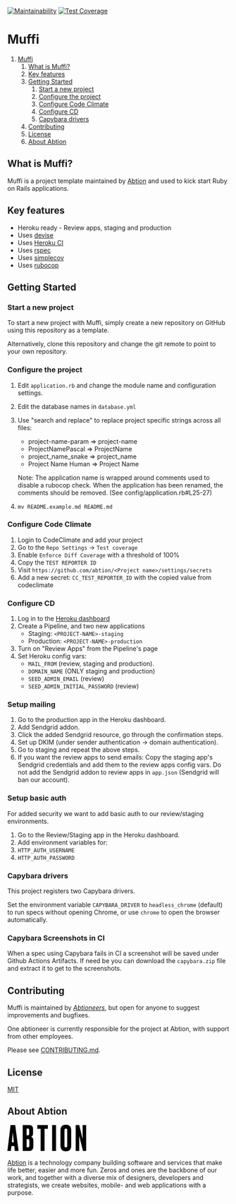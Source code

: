 [![Maintainability](https://api.codeclimate.com/v1/badges/d0e13853fa82d32e650a/maintainability)](https://codeclimate.com/repos/5dcbb7cd09f28e014c00f396/maintainability)
[![Test Coverage](https://api.codeclimate.com/v1/badges/d0e13853fa82d32e650a/test_coverage)](https://codeclimate.com/repos/5dcbb7cd09f28e014c00f396/test_coverage)

# Muffi

1. [Muffi](#muffi)
   1. [What is Muffi?](#what-is-muffi)
   2. [Key features](#key-features)
   3. [Getting Started](#getting-started)
      1. [Start a new project](#start-a-new-project)
      2. [Configure the project](#configure-the-project)
      3. [Configure Code Climate](#configure-code-climate)
      4. [Configure CD](#configure-cd)
      5. [Capybara drivers](#capybara-drivers)
   4. [Contributing](#contributing)
   5. [License](#license)
   6. [About Abtion](#about-abtion)

## What is Muffi?

Muffi is a project template maintained by [Abtion](https://abtion.com/) and used to kick start
Ruby on Rails applications.

## Key features

* Heroku ready - Review apps, staging and production
* Uses [devise](https://github.com/plataformatec/devise)
* Uses [Heroku CI](https://heroku.com)
* Uses [rspec](https://github.com/rspec/rspec-rails)
* Uses [simplecov](https://github.com/colszowka/simplecov)
* Uses [rubocop](https://github.com/bbatsov/rubocop)

## Getting Started

### Start a new project

To start a new project with Muffi, simply create a new repository on GitHub
using this repository as a template.

Alternatively, clone this repository and change the git remote to point to
your own repository.

### Configure the project

1. Edit `application.rb` and change the module name and configuration settings.
2. Edit the database names in `database.yml`
3. Use "search and replace" to replace project specific strings across all files:
   - project-name-param => project-name
   - ProjectNamePascal => ProjectName
   - project_name_snake => project_name
   - Project Name Human => Project Name

   Note: The application name is wrapped around comments used to disable a rubocop check.
   When the application has been renamed, the comments should be removed.
   (See config/application.rb#L25-27)
4. `mv README.example.md README.md`

### Configure Code Climate

1. Login to CodeClimate and add your project
2. Go to the `Repo Settings` -> `Test coverage`
3. Enable `Enforce Diff Coverage` with a threshold of 100%
4. Copy the `TEST REPORTER ID`
5. Visit `https://github.com/abtion/<Project name>/settings/secrets`
6. Add a new secret: `CC_TEST_REPORTER_ID` with the copied value from codeclimate

### Configure CD

1. Log in to the [Heroku dashboard](https://dashboard.heroku.com)
2. Create a Pipeline, and two new applications
    - Staging: `<PROJECT-NAME>-staging`
    - Production: `<PROJECT-NAME>-production`
3. Turn on "Review Apps" from the Pipeline's page
4. Set Heroku config vars:
   - `MAIL_FROM` (review, staging and production).
   - `DOMAIN_NAME` (ONLY staging and production)
   - `SEED_ADMIN_EMAIL` (review)
   - `SEED_ADMIN_INITIAL_PASSWORD` (review)

### Setup mailing

1. Go to the production app in the Heroku dashboard.
2. Add Sendgrid addon.
3. Click the added Sendgrid resource, go through the confirmation steps.
4. Set up DKIM (under sender authentication -> domain authentication).
5. Go to staging and repeat the above steps.
6. If you want the review apps to send emails: Copy the staging app's Sendgrid credentials and add them to the review apps config vars. Do not add the Sendgrid addon to review apps in `app.json` (Sendgrid will ban our account).

### Setup basic auth

For added security we want to add basic auth to our review/staging environments.

1. Go to the Review/Staging app in the Heroku dashboard.
2. Add environment variables for:
  1. `HTTP_AUTH_USERNAME`
  2. `HTTP_AUTH_PASSWORD`

### Capybara drivers

This project registers two Capybara drivers.

Set the environment variable `CAPYBARA_DRIVER` to `headless_chrome` (default) to run specs without
opening Chrome, or use `chrome` to open the browser automatically.

### Capybara Screenshots in CI

When a spec using Capybara fails in CI a screenshot will be saved under Github Actions Artifacts. If need be you can download the `capybara.zip` file and extract it to get to the screenshots.

## Contributing

Muffi is maintained by [_Abtioneers_](#about-abtion), but open for anyone to suggest improvements and bugfixes.

One abtioneer is currently responsible for the project at Abtion, with support from other employees.

Please see [CONTRIBUTING.md](https://github.com/abtion/muffi/blob/main/CONTRIBUTING.md).

## License

[MIT](https://opensource.org/licenses/MIT)

## About Abtion

[![Abtion](abtion.png "Abtion")](https://abtion.com/)

[Abtion](https://abtion.com/) is a technology company building software and
services that make life better, easier and more fun. Zeros and ones are the
backbone of our work, and together with a diverse mix of designers, developers
and strategists, we create websites, mobile- and web applications with a purpose.
